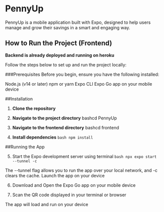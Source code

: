 # PennyUp

PennyUp is a mobile application built with Expo, designed to help users manage and grow their savings in a smart and engaging way.

## How to Run the Project (Frontend)

**Backend is already deployed and running on heroku**

Follow the steps below to set up and run the project locally:

###Prerequisites
Before you begin, ensure you have the following installed:

Node.js (v14 or later)
npm or yarn
Expo CLI
Expo Go app on your mobile device

##Installation

1. **Clone the repository**


2. **Navigate to the project directory**
bashcd PennyUp

3. **Navigate to the frontend directory**
bashcd frontend

4. **Install dependencies**
```bash npm install```

 ##Running the App

5. Start the Expo development server using terminal
```bash npx expo start --tunnel -c ```

The --tunnel flag allows you to run the app over your local network, and -c clears the cache.
Launch the app on your device

6. Download and Open the Expo Go app on your mobile device

7. Scan the QR code displayed in your terminal or browser

The app will load and run on your device